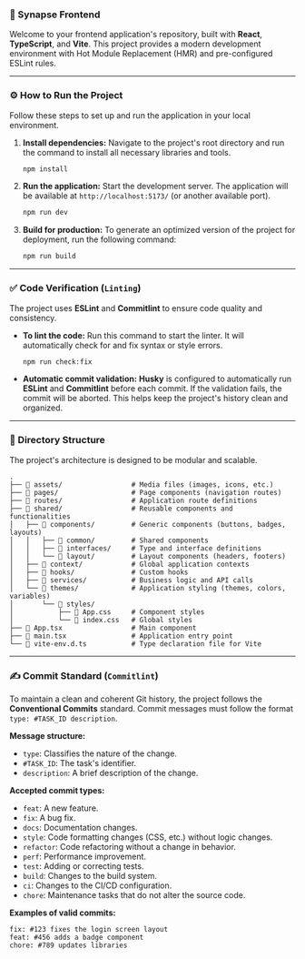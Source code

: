 ### 🚀 Synapse Frontend

Welcome to your frontend application's repository, built with **React**, **TypeScript**, and **Vite**. This project provides a modern development environment with Hot Module Replacement (HMR) and pre-configured ESLint rules.

---

### ⚙️ How to Run the Project

Follow these steps to set up and run the application in your local environment.

1.  **Install dependencies:**
    Navigate to the project's root directory and run the command to install all necessary libraries and tools.

    ```bash
    npm install
    ```

2.  **Run the application:**
    Start the development server. The application will be available at `http://localhost:5173/` (or another available port).

    ```bash
    npm run dev
    ```

3.  **Build for production:**
    To generate an optimized version of the project for deployment, run the following command:

    ```bash
    npm run build
    ```

---

### ✅ Code Verification (`Linting`)

The project uses **ESLint** and **Commitlint** to ensure code quality and consistency.

- **To lint the code:**
  Run this command to start the linter. It will automatically check for and fix syntax or style errors.

  ```bash
  npm run check:fix
  ```

- **Automatic commit validation:**
  **Husky** is configured to automatically run **ESLint** and **Commitlint** before each commit. If the validation fails, the commit will be aborted. This helps keep the project's history clean and organized.

---

### 📂 Directory Structure

The project's architecture is designed to be modular and scalable.

```
.
├── 📁 assets/                 # Media files (images, icons, etc.)
├── 📁 pages/                  # Page components (navigation routes)
├── 📁 routes/                 # Application route definitions
├── 📁 shared/                 # Reusable components and functionalities
│   ├── 📁 components/         # Generic components (buttons, badges, layouts)
│   │   ├── 📁 common/         # Shared components
│   │   ├── 📁 interfaces/     # Type and interface definitions
│   │   └── 📁 layout/         # Layout components (headers, footers)
│   ├── 📁 context/            # Global application contexts
│   ├── 📁 hooks/              # Custom hooks
│   ├── 📁 services/           # Business logic and API calls
│   └── 📁 themes/             # Application styling (themes, colors, variables)
│       └── 📁 styles/
│           ├── 🎨 App.css     # Component styles
│           └── 🎨 index.css   # Global styles
├── 📄 App.tsx                 # Main component
├── 📄 main.tsx                # Application entry point
└── 📄 vite-env.d.ts           # Type declaration file for Vite
```

---

### ✍️ Commit Standard (`Commitlint`)

To maintain a clean and coherent Git history, the project follows the **Conventional Commits** standard. Commit messages must follow the format `type: #TASK_ID description`.

**Message structure:**

- `type`: Classifies the nature of the change.
- `#TASK_ID`: The task's identifier.
- `description`: A brief description of the change.

**Accepted commit types:**

- `feat`: A new feature.
- `fix`: A bug fix.
- `docs`: Documentation changes.
- `style`: Code formatting changes (CSS, etc.) without logic changes.
- `refactor`: Code refactoring without a change in behavior.
- `perf`: Performance improvement.
- `test`: Adding or correcting tests.
- `build`: Changes to the build system.
- `ci`: Changes to the CI/CD configuration.
- `chore`: Maintenance tasks that do not alter the source code.

**Examples of valid commits:**

```
fix: #123 fixes the login screen layout
feat: #456 adds a badge component
chore: #789 updates libraries
```
